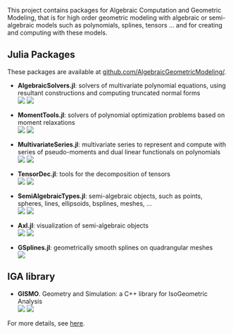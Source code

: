 


This project contains packages for Algebraic Computation and Geometric Modeling, that is for high order geometric modeling with algebraic or semi-algebraic models such as polynomials, splines, tensors ...
and for creating and computing with these models. 

## Julia Packages

These packages are available at [github.com/AlgebraicGeometricModeling/](https://github.com/AlgebraicGeometricModeling/).

- **AlgebraicSolvers.jl**: solvers of multivariate polynomial equations, using resultant constructions and computing truncated normal forms<br/>
[![](https://img.shields.io/badge/docs-latest-blue.svg)](https://AlgebraicGeometricModeling.github.io/AlgebraicSolvers.jl/)
[![](https://img.shields.io/badge/source-orange)](https://github.com/AlgebraicGeometricModeling/AlgebraicSolvers.jl)

- **MomentTools.jl**: solvers of polynomial optimization problems based on moment relaxations<br/>
[![](https://img.shields.io/badge/docs-latest-blue.svg)](https://AlgebraicGeometricModeling.github.io/MomentTools.jl/)
[![](https://img.shields.io/badge/source-orange)](https://github.com/AlgebraicGeometricModeling/MomentTools.jl/)

- **MultivariateSeries.jl**: multivariate series to represent and compute with series of pseudo-moments and dual linear functionals on polynomials<br/>
[![](https://img.shields.io/badge/docs-latest-blue.svg)](https://AlgebraicGeometricModeling.github.io/MultivariateSeries.jl/) 
[![](https://img.shields.io/badge/source-orange)](https://github.com/AlgebraicGeometricModeling/MultivariateSeries.jl)

- **TensorDec.jl**: tools for the decomposition of tensors<br/>
[![](https://img.shields.io/badge/docs-latest-blue.svg)](https://AlgebraicGeometricModeling.github.io/TensorDec.jl/) 
[![](https://img.shields.io/badge/source-orange)](https://github.com/AlgebraicGeometricModeling/TensorDec.jl)

- **SemiAlgebraicTypes.jl**: semi-algebraic objects, such as points, spheres, lines, ellipsoids, bsplines, meshes, ...<br/>
[![](https://img.shields.io/badge/docs-latest-blue.svg)](https://AlgebraicGeometricModeling.github.io/SemiAlgebraicTypes.jl/) 
[![](https://img.shields.io/badge/source-orange)](https://github.com/AlgebraicGeometricModeling/SemiAlgebraicTypes.jl)

- **Axl.jl**: visualization of semi-algebraic objects  
[![](https://img.shields.io/badge/docs-latest-blue.svg)](http://axl.inria.fr/doc/Axl.jl/)
[![](https://img.shields.io/badge/source-orange)](https://github.com/AlgebraicGeometricModeling/Axl.jl)

- **GSplines.jl**: geometrically smooth splines on quadrangular meshes<br/>
[![](https://img.shields.io/badge/docs-latest-blue.svg)](https://AlgebraicGeometricModeling.github.io/GSplines.jl/)

## IGA library

- **GISMO**. Geometry and Simulation: a C++ library for IsoGeometric Analysis<br/>
[![](https://img.shields.io/badge/docs-latest-blue.svg)](https://gismo.github.io/)
[![](https://img.shields.io/badge/source-orange)](https://github.com/gismo)

For more details, see [here](https://algebraicgeometricmodeling.github.io/).
